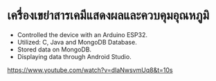 # เครื่องเขย่าสารเคมีแสดงผลและควบคุมอุณหภูมิ
- Controlled the device with an Arduino ESP32.
- Utilized: C, Java and MongoDB Database.
- Stored data on MongoDB.
- Displaying data through Android Studio.
  
https://www.youtube.com/watch?v=dIaNwsvmUq8&t=10s
